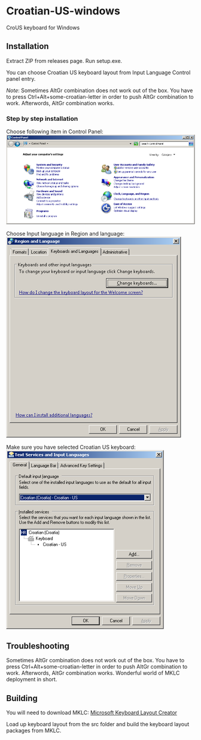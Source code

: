 # Croatian-US-windows

CroUS keyboard for Windows

## Installation

Extract ZIP from releases page. Run setup.exe.

You can choose Croatian US keyboard layout from Input Language Control panel entry.

*Note*: Sometimes AltGr combination does not work out of the box. You have to press Ctrl+Alt+some-croatian-letter in order
to push AltGr combination to work. Afterwords, AltGr combination works.

### Step by step installation

Choose following item in Control Panel:
![](/doc/control-panel.png)

Choose Input language in Region and language:
![](/doc/region-and-language.png)

Make sure you have selected Croatian US keyboard:
![](/doc/input-language-crous.png)

## Troubleshooting

Sometimes AltGr combination does not work out of the box. You have to press Ctrl+Alt+some-croatian-letter in order
to push AltGr combination to work. Afterwords, AltGr combination works. Wonderful world of MKLC deployment in short.

## Building

You will need to download MKLC:
[Microsoft Keyboard Layout Creator](https://msdn.microsoft.com/en-us/globalization/keyboardlayouts.aspx)

Load up keyboard layout from the src folder and build the keyboard layout packages from MKLC. 


